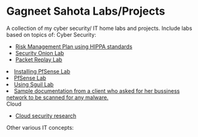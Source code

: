 # Gagneet Sahota Labs/Projects
A collection of my cyber security/ IT home labs and projects. Include labs based on topics of:
Cyber Security:<br>
<ul>
  <li><a href="https://github.com/gagneetsahota/labs/blob/master/Risk_mangement_Sahota.docx">Risk Management Plan using HIPPA standards</a></li>
  <li><a href="https://github.com/gagneetsahota/labs/blob/master/Cyb%20302-%20Intro%20to%20Security%20Onion.docx">Security Onion Lab</a></li>
  <li><a href="https://github.com/gagneetsahota/labs/blob/master/Cyb-302-Packet%20Replay%20Lab.docx">Packet Replay Lab</a></li>
</ul>
<li><a href="https://github.com/gagneetsahota/labs/blob/master/Week%202-Cyb%20352-Installation%20of%20pfSense.docx">Installing PfSense Lab</a></li>
</ul>
<li><a href="https://github.com/gagneetsahota/labs/blob/master/Cyb%20351-PfSense%20Lab.docx">PfSense Lab</a></li>
</ul>
<li><a href="https://github.com/gagneetsahota/labs/blob/master/Squil%20Intro%20Lab.docx">Using Sguil Lab</a></li>
</ul>
<li><a href="https://github.com/gagneetsahota/labs/blob/master/Cyber%20Security%20visit%202-19-20.docx">Sample documentation from a client who asked for her bussiness network to be scanned for any malware. </a></li>
</ul>
Cloud <br>
<ul>
  <li><a href="https://github.com/gagneetsahota/labs/blob/master/CYB%20301_Cloud%20Security.docx">Cloud security research</a></li>
  </ul>
Other various IT concepts:
